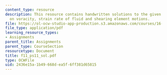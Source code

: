 ```yaml
---
content_type: resource
description: This resource contains handwritten solutions to the given problem set
  on voracity, strain rate of fluid and shearing element motions.
file: https://ol-ocw-studio-app-production.s3.amazonaws.com/courses/16-01-unified-engineering-i-ii-iii-iv-fall-2005-spring-2006/2436e15a1b49668dea5f6ff381d65815_f11_ps11_sol.pdf
file_type: application/pdf
learning_resource_types:
- Assignments
parent_title: Assignments
parent_type: CourseSection
resourcetype: Document
title: f11_ps11_sol.pdf
type: OCWFile
uid: 2436e15a-1b49-668d-ea5f-6ff381d65815
---
```

